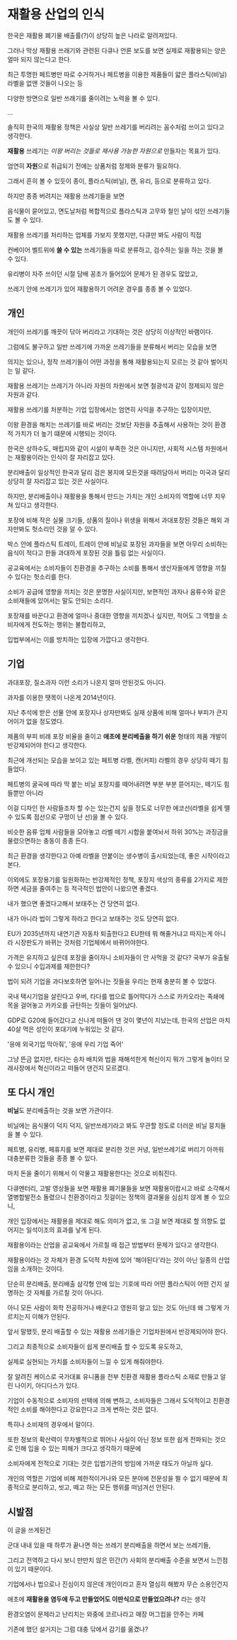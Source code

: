 # 재활용 산업의 인식

한국은 재활용 폐기물 배출률(?)이 상당히 높은 나라로 알려져있다.

그러나 막상 재활용 쓰래기와 관련된 다큐나 언론 보도를 보면 실제로 재활용되는 양은 얼마 되지 않는다고 한다.

최근 투명한 페트병만 따로 수거하거나 페트병을 이용한 제품들이 얇은 플라스틱(비닐) 라벨을 없앤 것들이 나오는 등

다양한 방면으로 일반 쓰래기를 줄이려는 노력을 볼 수 있다.

...

솔직히 한국의 재활용 정책은 사실상 일반 쓰레기를 버리려는 꼼수처럼 쓰이고 있다고 생각한다.

**재활용** 쓰레기는 *이왕 버리는 것들로 재사용 가능한 자원으로* 만들자는 목표가 있다.

엄연히 **자원**으로 취급되기 전에는 상품처럼 정제와 분류가 필요하다.

그래서 흔히 볼 수 있듯이 종이, 플라스틱(비닐), 캔, 유리, 등으로 분류하고 있다.

하지만 종종 버려지는 재활용 쓰레기들을 보면

음식물이 묻어있고, 면도날처럼 복합적으로 플라스틱과 고무와 철인 날이 섞인 쓰레기들도 볼 수 있다.

재활용 쓰레기를 처리하는 업체를 가보지 못했지만, 다큐만 봐도 사람이 직접

컨베이어 벨트위에 **쓸 수 있는** 쓰레기들을 따로 분류하고, 검수하는 일을 하는 것을 볼 수 있다.

유리병이 자주 쓰이던 시절 담배 꽁초가 들어있어 문제가 된 경우도 많았고,

쓰레기 안에 쓰레기가 있어 재활용하기 어려운 경우를 종종 볼 수 있었다.

## 개인

개인이 쓰레기를 깨끗이 닦아 버리라고 기대하는 것은 상당히 이상적인 바램이다.

그럼에도 불구하고 일반 쓰레기에 가까운 쓰레기들을 분류해서 버리는 모습을 보면

의지는 있으나, 정작 쓰레기들이 어떤 과정을 통해 재활용되는지 모르는 것 같아 벌어지는 일 같다.

재활용 쓰레기는 쓰레기가 아니라 자원의 차원에서 보면 철광석과 같이 정제되지 않은 자원과 같다.

재활용 쓰레기를 처분하는 기업 입장에서는 엄연히 사익을 추구하는 입장이지만,

이왕 환경을 해치는 쓰레기를 바로 버리는 것보단 자원을 추출해서 사용하는 것이 환경적 가치가 더 높기 떄문에 시행되는 것이다.

한국은 상하수도, 매립지와 같이 시설이 부족한 것은 아니지만, 사회적 시스템 차원에서는 재활용이라는 인식이 잘 자리잡고 있다.

분리배출이 일상적인 한국과 달리 검은 봉지에 모든것을 때려담아서 버리는 미국과 달리 상당히 잘 자리잡고 있는 것은 사실이다.

하지만, 분리배출이나 재활용을 통해서 만드는 가치는 개인 소비자의 역할에 너무 치우쳐 있다고 생각한다.

포장에 비해 작은 실물 크기들, 상품의 질이나 위생을 위해서 과대포장된 것들은 해외 과자만봐도 헛소리인 것을 알 수 있다.

박스 안에 플라스틱 트레이, 트레이 안에 비닐로 포장된 과자들을 보면 아무리 소비하는 음식이 적다고 한들 과대하게 포장된 것을 틀림 없는 사실이다.

공교육에서는 소비자들이 친환경을 추구하는 소비를 통해서 생산자들에게 영향을 끼칠 수 있다는 헛소리를 한다.

소비가 공급에 영향을 끼치는 것은 분명한 사실이지만, 보편적인 과자나 음류수와 같은 소비재들에 있어서는 말도 안되는 소리다.

포장재를 바꾼다고 환경에 얼마나 중대한 영향을 끼치겠나 싶지만, 적어도 그 역할을 소비자에게 전도하는 행위는 불합리하고,

입법부에서는 이를 방치하는 입장에 가깝다고 생각한다.

## 기업

과대포장, 질소과자 이런 소리가 나온지 얼마 안된것도 아니다.

과자를 이용한 땟목이 나온게 2014년이다. 

지난 추석에 받은 선물 안에 포장지나 상자만봐도 실재 상품에 비해 얼마나 부피가 큰지 어이가 없을 정도였다.

제품의 부피 비례 포장 비율을 줄이고 **애초에 분리베출을 하기 쉬운** 형태의 제품 개발이 반강제되어야 한다고 생각한다.

최근에 개선되는 모습을 보이고 있는 페트병 라벨, 캔(커피) 라벨의 경우 상당히 떼기 힘들었다.

페트병의 굴곡에 따라 딱 붙는 비닐 포장지를 떼어내려면 부분 부분 뜯어지는, 떼기도 힘들뿐만 아니라

이걸 디자인 한 사람들조차 할 수는 있는건지 싶을 정도로 너무한 에코선(라벨을 쉽게 뗄 수 있도록 점선으로 구멍이 난 선)을 볼 수 있다.

비슷한 음류 업체 사람들을 모아놓고 라벨 떼기 시합을 붙여놔서 하위 30%는 과징금을 물렸으면하는 충동이 종종 든다.

최근 환경을 생각한다고 아예 라벨을 안붙이는 생수병이 출시되었는데, 좋은 시작이라고 본다.

이외에도 포장용기를 일원화하는 반강제적인 정책, 포장지 색상의 종류를 2가지로 제한하면 세금을 줄여주는 등 적극적인 법안이 나왔으면 좋겠다.

내가 했으면 좋겠다고해서 보태주는 건 당연히 없다.

내가 아니라 법이 그렇게 하라고 한다고 보태주는 것도 당연히 없다.

EU가 2035년까지 내연기관 자동차 퇴출한다고 EU한테 뭐 해줄거냐고 따지는게 아니라 시장판도가 바뀌는 것처럼 기업체에서 바뀌어야한다.

가격은 유지하고 싶은데 포장을 줄이자니 소비자들이 안 사먹을 것 같다? 국부가 유출될 수 있으니 수입과제를 제한한다?

법이 되려 기업을 과다보호하면 일어나는 짓들을 우리는 현재 충분히 볼 수 있었다.

국내 택시기업을 살린다고 우버, 타다를 법으로 틀어막다가 스스로 카카오라는 족쇄에 목을 걸어놓고 카카오를 규탄하는 짓들이 일어났다.

GDP로 G20에 들어갔다고 신나게 떠들어 댄 것이 몇년이 지났는데, 한국의 산업은 마치 40살 먹은 성인이 포대기에 누워있는 것 같다.

'응애 외국기업 막아줘', '응애 우리 기업 죽어'

그냥 뜬금 없지만, 타다는 승차 배치와 법을 재해석한게 혁신이지 뭐가 그렇게 놀이터 모래사장에서 혁신이라고 떠들어 댄건지 모르겠다.

## 또 다시 개인

**비닐**도 분리배출하는 것을 보면 가관이다.

비닐에는 음식물이 덕지 덕지, 일반쓰레기라고 봐도 무관할 정도로 더러운 비닐 뭉치들을 볼 수 있다.

페트병, 유리병, 페휴지를 보면 제대로 분리한 것은 커녕, 일반쓰레기로 버리기 아까워 대충분류한 것들을 종종 볼 수 있다.

마치 돈을 줄이기 위해서 이 악물고 재활용한다는 것으로 비춰진다.

다큐멘터리, 고발 영상들을 보면 재활용 폐기물들을 보면 재활용이랍시고 바로 소각해서 열병합발전소 돌렸으니 친환경이라고 짓걸이는 정책의 결과물을 심심치 않게 볼 수 있으니,

개인 입장에서는 재활용을 제대로 해도 의미가 없고, 또 그걸 보면 제대로 할 의향도 없어지는 일석이조의 효과를 낳게 된다.

재활용이라는 산업을 공교육에서 가르칠 때 접근 방법부터 문제가 있다고 생각한다.

재활용이라는 것 자체가 환경 도덕적 차원에 있어 '해야된다'라는 것이 아닌 일종의 산업임을 소개하는 것이다.

단순히 분리배출, 분리배출 삼각형 안에 있는 기호에 따라 어떤 플라스틱이 어떤 건지 설명하는 것 자체를 가르칠 것이 아니다.

아니 모든 사람이 화학 전공하거나 배운다고 영원히 알고 있는 것도 아닌데 왜 그렇게 가르치는지 이해가 안된다.

앞서 말했듯, 분리 배출할 수 있는 재활용 쓰레기들은 기업차원에서 반강제되어야 한다.

그리고 최종적으로 소비자들이 쉽게 분리배출 할 수 있도록 유도하고,

실제로 실현되는 가치를 소비자들이 느낄 수 있게 해줘야한다.

잘 알려진 케이스로 국가대표 유니폼을 전부 친환경 재활용 플라스틱 소재로 만들고 알린 나이키, 아디다스가 있다.

기업이 수동적으로 소비자의 선택에 의해 변하고, 소비자들은 그래서 도덕적이고 친환경적인 소비를 해야한다고 강요한다고 크게 변하는 것은 없다.

특히나 소비재의 경우에서 말이다.

또한 정보의 확산력이 무차별적으로 뛰어나 사실이 아닌 정보 또한 쉽게 전파되는 것으로 인해 입을 수 있는 피해가 크다고 생각하기 때문에

소비자에게 전적으로 기대는 것은 입법기관의 방임에 가까운 태도가 아닐까 싶다.

개인의 역할은 기업에 비해 제한적이거나와 모든 분야에 전문성을 띌 수 없기 때문에 최종적으로 분리하고, 씻고, 떼고 하는 모든 행위를 떠넘겨선 안된다.

## 시발점

이 글을 쓰게된건

군대 내내 있을 때 하루가 끝나면 하는 쓰레기 분리배출을 하면서 보는 쓰레기들,

그리고 전역하고 다시 보니 만만치 않은 민간(?) 사회의 분리배출 수준을 보면서 느낀점이 있기 때문이다.

기업에서나 법으로나 진심이지 않은데 개인이라고 혼자 열심히 해봤자 무슨 소용인건지

애초에 **재활용을 염두에 두고 만들었어도 이딴식으로 만들었으려나?** 라는 생각

환경오염이 문제라고 난리치는 와중에 코르나라고 매장 머그컵을 안주는 카페

기존에 했던 설거지는 그럼 대충 닦에서 감기를 옮겼나?
